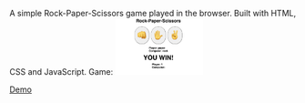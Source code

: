 A simple Rock-Paper-Scissors game played in the browser. Built with HTML, CSS and JavaScript.
Game:
<img src="assets/screenshot-rps.png" height= "100px">

<a href="https://olgarunkova.github.io/rock-paper-scissors/" target="_blank">Demo</a>